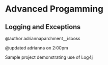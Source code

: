 # Advanced Progamming
## Logging and Exceptions

@author adriannaparchment__isboss

@updated adrianna on 2:00pm

Sample project demonstrating use of Log4j
